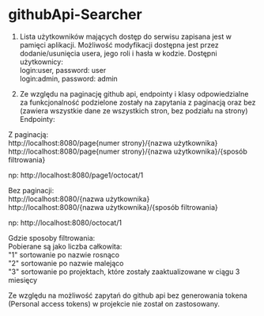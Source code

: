 # githubApi-Searcher
1. Lista użytkowników mających dostęp do serwisu zapisana jest w pamięci aplikacji. Możliwość modyfikacji dostępna jest przez dodanie/usunięcia usera, jego roli i hasła w kodzie.
Dostępni użytkownicy:<br />
login:user, password: user<br />
login:admin, password: admin<br />

2. Ze względu na paginację github api, endpointy i klasy odpowiedzialne za funkcjonalność podzielone zostały na zapytania z paginacją oraz bez (zawiera wszystkie dane ze wszystkich stron, bez podziału na strony)
Endpointy:<br />

Z paginacją:<br />
http://localhost:8080/page{numer strony}/{nazwa użytkownika}<br />
http://localhost:8080/page{numer strony}/{nazwa użytkownika}/{sposób filtrowania}<br />

np: http://localhost:8080/page1/octocat/1<br />

Bez paginacji:<br />
http://localhost:8080/{nazwa użytkownika}<br />
http://localhost:8080/{nazwa użytkownika}/{sposób filtrowania}<br />

np: http://localhost:8080/octocat/1<br />

Gdzie sposoby filtrowania:<br />
Pobierane są jako liczba całkowita:<br />
"1" sortowanie po nazwie rosnąco<br />
"2" sortowanie po nazwie malejąco<br />
"3" sortowanie po projektach, które zostały zaaktualizowane w ciągu 3 miesięcy<br />

Ze względu na możliwość zapytań do github api bez generowania tokena (Personal access tokens) w projekcie nie został on zastosowany.
